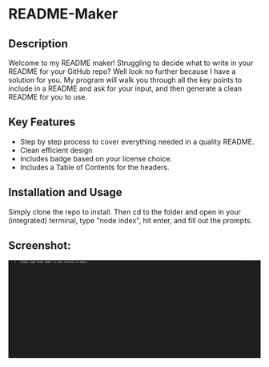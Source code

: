 # README-Maker

## Description
Welcome to my README maker! Struggling to decide what to write in your README for your GitHub repo? Well look no further because I have a solution for you.
My program will walk you through all the key points to include in a README and ask for your input, and then generate a clean README for you to use.

## Key Features
* Step by step process to cover everything needed in a quality README.
* Clean efficient design
* Includes badge based on your license choice.
* Includes a Table of Contents for the headers.

## Installation and Usage
Simply clone the repo to install. Then cd to the folder and open in your (integrated) terminal, type "node index", hit enter, and fill out the prompts.

## Screenshot:
<img src="./assets/images/Screenshot.png">
